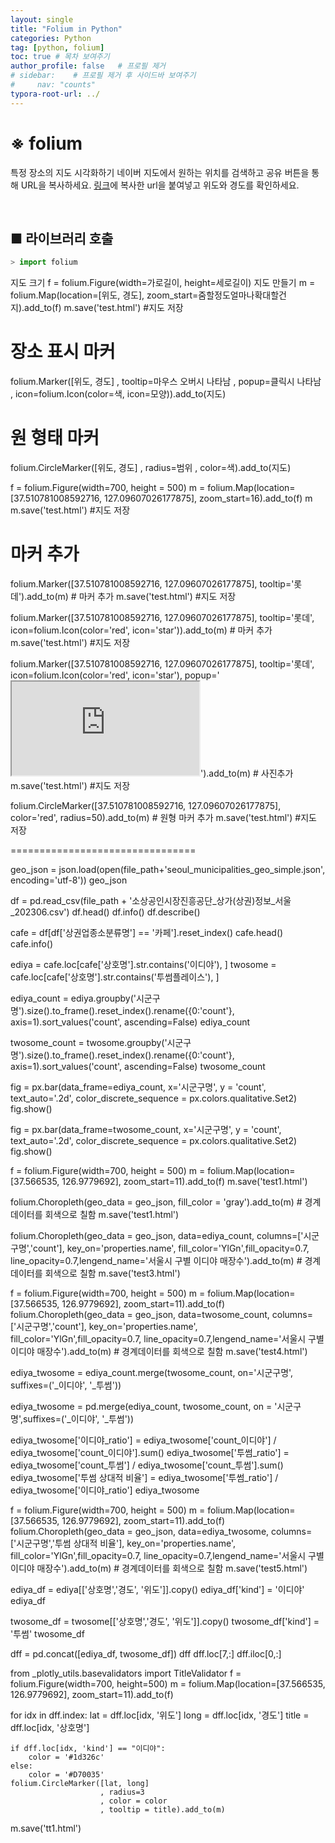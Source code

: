 ```yaml
---
layout: single
title: "Folium in Python"
categories: Python
tag: [python, folium]
toc: true # 목차 보여주기
author_profile: false   # 프로필 제거
# sidebar:    # 프로필 제거 후 사이드바 보여주기
#     nav: "counts"
typora-root-url: ../
---
```


# **※ folium**
특정 장소의 지도 시각화하기
네이버 지도에서 원하는 위치를 검색하고 공유 버튼을 통해 URL을 복사하세요.
[링크](https://xn--yq5bk9r.com/blog/map-coordinates)에 복사한 url을 붙여넣고 위도와 경도를 확인하세요.

<br>

## ■ 라이브러리 호출

```py
> import folium
```
지도 크기
f = folium.Figure(width=가로길이, height=세로길이)
지도 만들기
m = folium.Map(location=[위도, 경도], zoom_start=줌할정도얼마나확대할건지).add_to(f)
m.save('test.html') #지도 저장


# 장소 표시 마커
folium.Marker([위도, 경도]
                , tooltip=마우스 오버시 나타남
                , popup=클릭시 나타남
                , icon=folium.Icon(color=색, icon=모양)).add_to(지도)

# 원 형태 마커
folium.CircleMarker([위도, 경도]
                , radius=범위
                , color=색).add_to(지도)

f = folium.Figure(width=700, height = 500)
m = folium.Map(location=[37.510781008592716, 127.09607026177875], zoom_start=16).add_to(f)
m
m.save('test.html') #지도 저장

# 마커 추가
folium.Marker([37.510781008592716, 127.09607026177875], tooltip='롯데').add_to(m) # 마커 추가
m.save('test.html') #지도 저장

folium.Marker([37.510781008592716, 127.09607026177875], tooltip='롯데', icon=folium.Icon(color='red', icon='star')).add_to(m) # 마커 추가
m.save('test.html') #지도 저장

folium.Marker([37.510781008592716, 127.09607026177875], tooltip='롯데', icon=folium.Icon(color='red', icon='star'), popup='<iframe src="https://upload.wikimedia.org/wikipedia/commons/thumb/c/c2/Lotte_World_Theme_Park.jpg/440px-Lotte_World_Theme_Park.jpg"></iframe>').add_to(m) # 사진추가
m.save('test.html') #지도 저장

folium.CircleMarker([37.510781008592716, 127.09607026177875], color='red', radius=50).add_to(m) # 원형 마커 추가
m.save('test.html') #지도 저장


================================

geo_json = json.load(open(file_path+'seoul_municipalities_geo_simple.json', encoding='utf-8'))
geo_json

df = pd.read_csv(file_path + '소상공인시장진흥공단_상가(상권)정보_서울_202306.csv')
df.head()
df.info()
df.describe()

cafe = df[df['상권업종소분류명'] == '카페'].reset_index()
cafe.head()
cafe.info()

ediya = cafe.loc[cafe['상호명'].str.contains('이디야'), ]
twosome = cafe.loc[cafe['상호명'].str.contains('투썸플레이스'), ]

ediya_count = ediya.groupby('시군구명').size().to_frame().reset_index().rename({0:'count'}, axis=1).sort_values('count', ascending=False)
ediya_count

twosome_count = twosome.groupby('시군구명').size().to_frame().reset_index().rename({0:'count'}, axis=1).sort_values('count', ascending=False)
twosome_count

fig = px.bar(data_frame=ediya_count, x='시군구명', y = 'count', text_auto='.2d', color_discrete_sequence = px.colors.qualitative.Set2)
fig.show()

fig = px.bar(data_frame=twosome_count, x='시군구명', y = 'count', text_auto='.2d', color_discrete_sequence = px.colors.qualitative.Set2)
fig.show()

f = folium.Figure(width=700, height = 500)
m = folium.Map(location=[37.566535, 126.9779692], zoom_start=11).add_to(f)
m.save('test1.html')

folium.Choropleth(geo_data = geo_json, fill_color = 'gray').add_to(m) # 경계데이터를 회색으로 칠함
m.save('test1.html')

folium.Choropleth(geo_data = geo_json, data=ediya_count, columns=['시군구명','count'], key_on='properties.name', fill_color='YlGn',fill_opacity=0.7, line_opacity=0.7,lengend_name='서울시 구별 이디야 매장수').add_to(m) # 경계데이터를 회색으로 칠함
m.save('test3.html')

f = folium.Figure(width=700, height = 500)
m = folium.Map(location=[37.566535, 126.9779692], zoom_start=11).add_to(f)
folium.Choropleth(geo_data = geo_json, data=twosome_count, columns=['시군구명','count'], key_on='properties.name', fill_color='YlGn',fill_opacity=0.7, line_opacity=0.7,lengend_name='서울시 구별 이디야 매장수').add_to(m) # 경계데이터를 회색으로 칠함
m.save('test4.html')

ediya_twosome = ediya_count.merge(twosome_count, on='시군구명', suffixes=('_이디야', '_투썸'))

ediya_twosome = pd.merge(ediya_count, twosome_count, on = '시군구명',suffixes=('_이디야', '_투썸'))

ediya_twosome['이디야_ratio'] = ediya_twosome['count_이디야'] / ediya_twosome['count_이디야'].sum()
ediya_twosome['투썸_ratio'] = ediya_twosome['count_투썸'] / ediya_twosome['count_투썸'].sum()
ediya_twosome['투썸 상대적 비율'] = ediya_twosome['투썸_ratio'] / ediya_twosome['이디야_ratio']
ediya_twosome

f = folium.Figure(width=700, height = 500)
m = folium.Map(location=[37.566535, 126.9779692], zoom_start=11).add_to(f)
folium.Choropleth(geo_data = geo_json, data=ediya_twosome, columns=['시군구명','투썸 상대적 비율'], key_on='properties.name', fill_color='YlGn',fill_opacity=0.7, line_opacity=0.7,lengend_name='서울시 구별 이디야 매장수').add_to(m) # 경계데이터를 회색으로 칠함
m.save('test5.html')

ediya_df = ediya[['상호명','경도', '위도']].copy()
ediya_df['kind'] = '이디야'
ediya_df

twosome_df = twosome[['상호명','경도', '위도']].copy()
twosome_df['kind'] = '투썸'
twosome_df

dff = pd.concat([ediya_df, twosome_df])
dff
dff.loc[7,:]
dff.iloc[0,:]

from _plotly_utils.basevalidators import TitleValidator
f = folium.Figure(width=700, height=500)
m = folium.Map(location=[37.566535, 126.9779692], zoom_start=11).add_to(f)

for idx in dff.index:
    lat = dff.loc[idx, '위도']
    long = dff.loc[idx, '경도']
    title = dff.loc[idx, '상호명']

    if dff.loc[idx, 'kind'] == "이디야":
        color = '#1d326c'
    else:
        color = '#D70035'
    folium.CircleMarker([lat, long]
                        , radius=3
                        , color = color
                        , tooltip = title).add_to(m)
m.save('tt1.html')